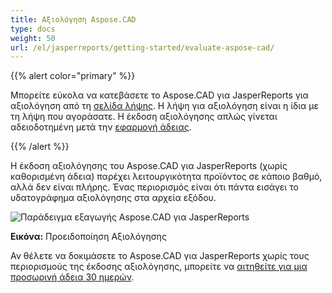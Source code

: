 ```yaml
---
title: Αξιολόγηση Aspose.CAD
type: docs
weight: 50
url: /el/jasperreports/getting-started/evaluate-aspose-cad/
---
```


{{% alert color="primary" %}}

Μπορείτε εύκολα να κατεβάσετε το Aspose.CAD για JasperReports για αξιολόγηση από τη [σελίδα λήψης](https://downloads.aspose.com/cad/jasperreports). Η λήψη για αξιολόγηση είναι η ίδια με τη λήψη που αγοράσατε. Η έκδοση αξιολόγησης απλώς γίνεται αδειοδοτημένη μετά την [εφαρμογή άδειας](/el/cad/jasperreports/licensing/).

{{% /alert %}}

Η έκδοση αξιολόγησης του Aspose.CAD για JasperReports (χωρίς καθορισμένη άδεια) παρέχει λειτουργικότητα προϊόντος σε κάποιο βαθμό, αλλά δεν είναι πλήρης. Ένας περιορισμός είναι ότι πάντα εισάγει το υδατογράφημα αξιολόγησης στα αρχεία εξόδου.

![Παράδειγμα εξαγωγής Aspose.CAD για JasperReports](/cad/_assets/jasper/AreaChartReport.jpg)

**Εικόνα:** Προειδοποίηση Αξιολόγησης

Αν θέλετε να δοκιμάσετε το Aspose.CAD για JasperReports χωρίς τους περιορισμούς της έκδοσης αξιολόγησης, μπορείτε να [αιτηθείτε για μια προσωρινή άδεια 30 ημερών](https://purchase.aspose.com/temporary-license).
